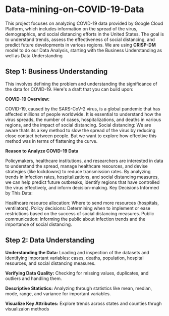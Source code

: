 # Data-mining-on-COVID-19-Data
This project focuses on analyzing COVID-19 data provided by Google Cloud Platform, which includes information on the spread of the virus, demographics, and social distancing efforts in the United States. The goal is to understand trends, assess the effectiveness of social distancing, and predict future developments in various regions.
We are using **CRISP-DM** model to do our Data Analysis, starting with the Business Understanding as well as  Data Understanding

## Step 1: Business Understanding
This involves defining the problem and understanding the significance of the data for COVID-19. Here's a draft that you can build upon:

**COVID-19 Overview:**

COVID-19, caused by the SARS-CoV-2 virus, is a global pandemic that has affected millions of people worldwide. It is essential to understand how the virus spreads, the number of cases, hospitalizations, and deaths in various regions, and the impact of social distancing.
Social distancing: We are aware thats its a key method to slow the spread of the virus by reducing close contact between people. But we want to explore how effective this method was in terms of flattening the curve.

**Reason to Analyze COVID-19 Data**

Policymakers, healthcare institutions, and researchers are interested in data to understand the spread, manage healthcare resources, and devise strategies (like lockdowns) to reduce transmission rates.
By analyzing trends in infection rates, hospitalizations, and social distancing measures, we can help predict future outbreaks, identify regions that have controlled the virus effectively, and inform decision-making.
Key Decisions Informed by This Data:

Healthcare resource allocation: Where to send more resources (hospitals, ventilators).
Policy decisions: Determining when to implement or ease restrictions based on the success of social distancing measures.
Public communication: Informing the public about infection trends and the importance of social distancing.

## Step 2: Data Understanding

**Understanding the Data:** 
Loading and inspection of the datasets and identifying important variables: cases, deaths, population, hospital resources, and social distancing measures.

**Verifying Data Quality:**
Checking for missing values, duplicates, and outliers and handling them.

**Descriptive Statistics:**
Analyzing through statistics like mean, median, mode, range, and variance for important variables.

**Visualize Key Attributes:**
Explore trends across states and counties thrugh visualizaion methods
